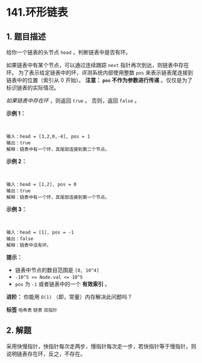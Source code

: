 # 141.环形链表

## 1. 题目描述

给你一个链表的头节点 `head` ，判断链表中是否有环。

如果链表中有某个节点，可以通过连续跟踪 `next` 指针再次到达，则链表中存在环。 为了表示给定链表中的环，评测系统内部使用整数 `pos` 来表示链表尾连接到链表中的位置（索引从 0 开始）。 **注意： `pos` 不作为参数进行传递** 。仅仅是为了标识链表的实际情况。

 *如果链表中存在环* ，则返回 `true` 。 否则，返回 `false` 。

 

 **示例 1：** 

<img alt="" src="https://assets.leetcode-cn.com/aliyun-lc-upload/uploads/2018/12/07/circularlinkedlist.png" />

```

输入：head = [3,2,0,-4], pos = 1
输出：true
解释：链表中有一个环，其尾部连接到第二个节点。

```
 **示例 2：** 

<img alt="" src="https://assets.leetcode-cn.com/aliyun-lc-upload/uploads/2018/12/07/circularlinkedlist_test2.png" />

```

输入：head = [1,2], pos = 0
输出：true
解释：链表中有一个环，其尾部连接到第一个节点。

```
 **示例 3：** 

<img alt="" src="https://assets.leetcode-cn.com/aliyun-lc-upload/uploads/2018/12/07/circularlinkedlist_test3.png" />

```

输入：head = [1], pos = -1
输出：false
解释：链表中没有环。

```
 

 **提示：** 
- 链表中节点的数目范围是 `[0, 10^4]` 
-  `-10^5 <= Node.val <= 10^5` 
-  `pos` 为 `-1` 或者链表中的一个 **有效索引** 。
 

 **进阶：** 你能用 `O(1)` （即，常量）内存解决此问题吗？

 
**标签**
`哈希表` `链表` `双指针` 


## 2. 解题
采用快慢指针，快指针每次走两步，慢指针每次走一步，若快指针等于慢指针，则说明链表存在环，反之，不存在。

